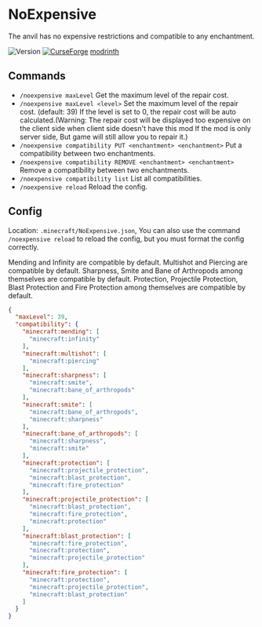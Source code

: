 # NoExpensive

The anvil has no expensive restrictions and compatible to any enchantment.

![Version](https://img.shields.io/github/v/tag/Enaium-FabricMC/NoExpensive?label=version&style=flat-square) [![CurseForge](http://cf.way2muchnoise.eu/title/387108.svg)](https://www.curseforge.com/minecraft/mc-mods/noexpensive) [modrinth](https://modrinth.com/mod/noexpensive)

## Commands

- `/noexpensive maxLevel` Get the maximum level of the repair cost.
- `/noexpensive maxLevel <level>` Set the maximum level of the repair cost. (default: 39) If the level is set to 0, the
  repair cost will be auto calculated.(Warning: The repair cost will be displayed too expensive on the client side when
  client side doesn't have this mod If the mod is only server side, But game will still allow you to repair it.)
- `/noexpensive compatibility PUT <enchantment> <enchantment>` Put a compatibility between two enchantments.
- `/noexpensive compatibility REMOVE <enchantment> <enchantment>` Remove a compatibility between two enchantments.
- `/noexpensive compatibility list` List all compatibilities.
- `/noexpensive reload` Reload the config.

## Config

Location: `.minecraft/NoExpensive.json`, You can also use the command `/noexpensive reload` to reload the config, but
you must format the config correctly.

Mending and Infinity are compatible by default.
Multishot and Piercing are compatible by default.
Sharpness, Smite and Bane of Arthropods among themselves are compatible by default.
Protection, Projectile Protection, Blast Protection and Fire Protection among themselves are compatible by default.

```json
{
  "maxLevel": 39,
  "compatibility": {
    "minecraft:mending": [
      "minecraft:infinity"
    ],
    "minecraft:multishot": [
      "minecraft:piercing"
    ],
    "minecraft:sharpness": [
      "minecraft:smite",
      "minecraft:bane_of_arthropods"
    ],
    "minecraft:smite": [
      "minecraft:bane_of_arthropods",
      "minecraft:sharpness"
    ],
    "minecraft:bane_of_arthropods": [
      "minecraft:sharpness",
      "minecraft:smite"
    ],
    "minecraft:protection": [
      "minecraft:projectile_protection",
      "minecraft:blast_protection",
      "minecraft:fire_protection"
    ],
    "minecraft:projectile_protection": [
      "minecraft:blast_protection",
      "minecraft:fire_protection",
      "minecraft:protection"
    ],
    "minecraft:blast_protection": [
      "minecraft:fire_protection",
      "minecraft:protection",
      "minecraft:projectile_protection"
    ],
    "minecraft:fire_protection": [
      "minecraft:protection",
      "minecraft:projectile_protection",
      "minecraft:blast_protection"
    ]
  }
}
```